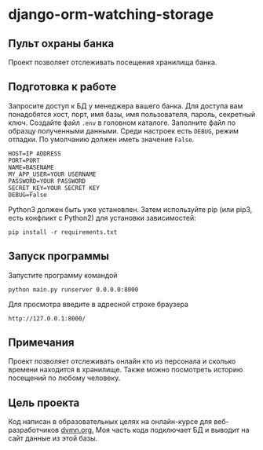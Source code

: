 # django-orm-watching-storage
## Пульт охраны банка
Проект позволяет отслеживать посещения хранилища банка.

## Подготовка к работе
Запросите доступ к БД у менеджера вашего банка. Для доступа вам понадобятся хост, порт, имя базы, имя пользователя, пароль, секретный ключ.
Создайте файл `.env` в головном каталоге. Заполните файл по образцу полученными данными. Среди настроек есть `DEBUG`, режим отладки. По умолчанию должен иметь значение `False`.
```
HOST=IP ADDRESS
PORT=PORT
NAME=BASENAME
MY_APP_USER=YOUR USERNAME
PASSWORD=YOUR PASSWORD
SECRET_KEY=YOUR SECRET KEY
DEBUG=False
```  

Python3 должен быть уже установлен. Затем используйте pip (или pip3, есть конфликт с Python2) для установки зависимостей:
```
pip install -r requirements.txt
```

## Запуск программы
Запустите программу командой
```
python main.py runserver 0.0.0.0:8000
```  

Для просмотра введите в адресной строке браузера
```
http://127.0.0.1:8000/
``` 

## Примечания
Проект позволяет отслеживать онлайн кто из персонала и сколько времени находится в хранилище. Также можно посмотреть историю посещений по любому человеку.

## Цель проекта
Код написан в образовательных целях на онлайн-курсе для веб-разработчиков [dvmn.org.](https://dvmn.org/) Моя часть кода подключает БД и выводит на сайт данные из этой базы.
